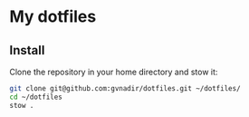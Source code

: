 # My dotfiles

## Install

Clone the repository in your home directory and stow it:

```sh
git clone git@github.com:gvnadir/dotfiles.git ~/dotfiles/
cd ~/dotfiles
stow .
```
